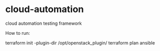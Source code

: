 # cloud-automation
cloud automation testing framework


How to run:


terraform init -plugin-dir /opt/openstack_plugin/
terraform plan
ansible
